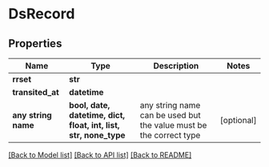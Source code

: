 # DsRecord


## Properties
Name | Type | Description | Notes
------------ | ------------- | ------------- | -------------
**rrset** | **str** |  | 
**transited_at** | **datetime** |  | 
**any string name** | **bool, date, datetime, dict, float, int, list, str, none_type** | any string name can be used but the value must be the correct type | [optional]

[[Back to Model list]](../README.md#documentation-for-models) [[Back to API list]](../README.md#documentation-for-api-endpoints) [[Back to README]](../README.md)


